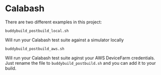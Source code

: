 # Calabash

There are two different examples in this project:

```
buddybuild_postbuild_local.sh
```
Will run your Calabash test suite against a simulator locally

```
buddybuild_postbuild_aws.sh
```
Will run your Calabash test suite aginst your AWS DeviceFarm credentials.  Just rename the file to `buddybuild_postbuild.sh` and you can add it to your build.

